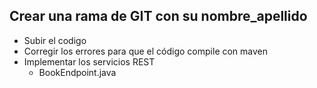 ## Crear una rama de GIT con su nombre_apellido 
 - Subir el codigo
 - Corregir los errores para que el c&oacute;digo compile con maven
 - Implementar los servicios REST 
   - BookEndpoint.java
   